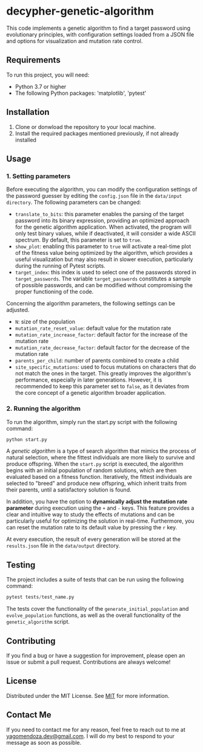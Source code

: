 # decypher-genetic-algorithm
This code implements a genetic algorithm to find a target password using evolutionary principles, with configuration settings loaded from a JSON file and options for visualization and mutation rate control.

## Requirements

To run this project, you will need:

* Python 3.7 or higher
* The following Python packages: 'matplotlib', 'pytest'

## Installation

1. Clone or donwload the repository to your local machine.
2. Install the required packages mentioned previously, if not already installed

## Usage

### 1. Setting parameters

Before executing the algorithm, you can modify the configuration settings of the password guesser by editing the `config.json` file in the `data/input directory`. The following parameters can be changed:

* `translate_to_bits`: this parameter enables the parsing of the target password into its binary expression, providing an optimized approach for the genetic algorithm application. When activated, the program will only test binary values, while if deactivated, it will consider a wide ASCII spectrum. By default, this parameter is set to `true`.
* `show_plot`: enabling this parameter to `true` will activate a real-time plot of the fitness value being optimized by the algorithm, which provides a useful visualization but may also result in slower execution, particularly during the running of Pytest scripts.
* `target_index`: this index is used to select one of the passwords stored in `target_passwords`. The variable `target_passwords` constitutes a sample of possible passwords, and can be modified without compromising the proper functioning of the code.

Concerning the algorithm parameters, the following settings can be adjusted.

* `N`: size of the population
* `mutation_rate_reset_value`: default value for the mutation rate
* `mutation_rate_increase_factor`: default factor for the increase of the mutation rate
* `mutation_rate_decrease_factor`: default factor for the decrease of the mutation rate
* `parents_per_child`: number of parents combined to create a child
* `site_specific_mutations`: used to focus mutations on characters that do not match the ones in the target. This greatly improves the algorithm's performance, especially in later generations. However, it is recommended to keep this parameter set to `false`, as it deviates from the core concept of a genetic algorithm broader application.

### 2. Running the algorithm

To run the algorithm, simply run the start.py script with the following command:

```python
python start.py
```

A _genetic algorithm_ is a type of search algorithm that mimics the process of natural selection, where the fittest individuals are more likely to survive and produce offspring. When the `start.py` script is executed, the algorithm begins with an initial population of random solutions, which are then evaluated based on a fitness function. Iteratively, the fittest individuals are selected to "breed" and produce new offspring, which inherit traits from their parents, until a satisfactory solution is found.

In addition, you have the option to **dynamically adjust the mutation rate parameter** during execution using the `+` and `-` keys. This feature provides a clear and intuitive way to study the effects of mutations and can be particularly useful for optimizing the solution in real-time. Furthermore, you can reset the mutation rate to its default value by pressing the `r` key.

At every execution, the result of every generation will be stored at the `results.json` file in the `data/output` directory.

## Testing

The project includes a suite of tests that can be run using the following command:

```python
pytest tests/test_name.py
```

The tests cover the functionality of the `generate_initial_population` and `evolve_population` functions, as well as the overall functionality of the `genetic_algorithm` script.

## Contributing

If you find a bug or have a suggestion for improvement, please open an issue or submit a pull request. Contributions are always welcome!

## License

Distributed under the MIT License. See [MIT](https://choosealicense.com/licenses/mit/) for more information.

## Contact Me

If you need to contact me for any reason, feel free to reach out to me at yagomendoza.dev@gmail.com.
I will do my best to respond to your message as soon as possible.
